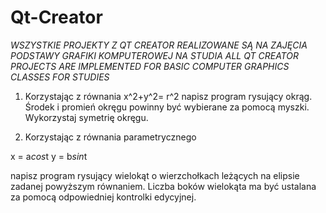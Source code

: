 # Qt-Creator

*WSZYSTKIE PROJEKTY Z QT CREATOR REALIZOWANE SĄ NA ZAJĘCIA PODSTAWY GRAFIKI KOMPUTEROWEJ NA STUDIA*
*ALL QT CREATOR PROJECTS ARE IMPLEMENTED FOR BASIC COMPUTER GRAPHICS CLASSES FOR STUDIES*

1. Korzystając z równania x^2+y^2= r^2 napisz program rysujący okrąg. 
Środek i promień okręgu powinny być wybierane za pomocą myszki. Wykorzystaj symetrię okręgu.

2. Korzystając z równania parametrycznego

x = a*cos*t
y = b*sin*t

napisz program rysujący wielokąt o wierzchołkach leżących na elipsie zadanej powyższym równaniem. 
Liczba boków wielokąta ma być ustalana za pomocą odpowiedniej kontrolki edycyjnej.
